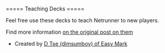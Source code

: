 ===== Teaching Decks =====

Feel free use these decks to teach Netrunner to new players. 

Find more information [on the original post on them](http://boardgamegeek.com/blogpost/22459/teaching-decks-for-beginners)

* Created by [D Tse (dimsumboy) of Easy Mark](http://boardgamegeek.com/user/dimsumboy)

